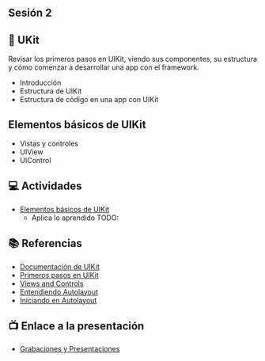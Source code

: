 Sesión 2
-

## 🌈 UKit
Revisar los primeros pasos en UIKit, viendo sus componentes, su estructura y cómo comenzar a desarrollar una app con el framework.

- Introducción
- Estructura de UIKit
- Estructura de código en una app con UIKit

## Elementos básicos de UIKit
- Vistas y controles
- UIView
- UIControl

## 💻 Actividades
- [Elementos básicos de UIKit](https://leetcode.com/playground/)
    - Aplica lo aprendido TODO:

## 📚 Referencias
- [Documentación de UIKit](https://developer.apple.com/documentation/uikit)
- [Primeros pasos en UIKit](https://code.tutsplus.com/tutorials/ios-from-scratch-with-swift-first-steps-with-uikit--cms-25461)
- [Views and Controls](https://developer.apple.com/documentation/uikit/views_and_controls)
- [Entendiendo Autolayout](https://developer.apple.com/library/archive/documentation/UserExperience/Conceptual/AutolayoutPG/index.html)
- [Iniciando en Autolayout](https://www.raywenderlich.com/811496-auto-layout-tutorial-in-ios-getting-started)

## 📺 Enlace a la presentación 
- [Grabaciones y Presentaciones](/Grabaciones_y_Presentaciones.md)
